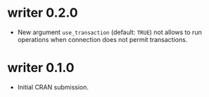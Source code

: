 # writer 0.2.0
* New argument `use_transaction` (default: `TRUE`) not allows to run operations
when connection does not permit transactions.

# writer 0.1.0
* Initial CRAN submission.
